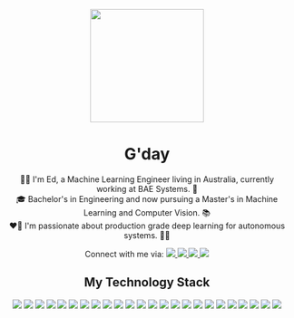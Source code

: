 <p align="center">
  <img src="https://www.flaticon.com/svg/static/icons/svg/3802/3802110.svg" width="200px" style="vertical-align:bottom">
</p>

<h1 align="center">
  G'day
</h1>

<p align="center">
👨‍🚀 I'm Ed, a Machine Learning Engineer living in Australia, currently working at BAE Systems. 🚀 <br> 🎓 Bachelor's in Engineering and now pursuing a Master's in Machine Learning and Computer Vision. 📚 <br> ❤️‍🔥 I'm passionate about production grade deep learning for autonomous systems. 🤖🦾
  <p align="center">
    Connect with me via:
    <a href="https://www.linkedin.com/in/ed-muthiah/">
      <img src="https://img.shields.io/badge/-Linkedin-0077B5?style=flat-square&logo=linkedin&logoColor=white"/>
    </a>
    <a href="https://discordapp.com/users/778083475790102548/">
      <img src="https://img.shields.io/badge/-Discord-7289DA?style=flat-square&logo=discord&logoColor=white"/>
    </a>
    <a href="http://%22mailto:ed.muthiah@gmail.com/?subject%20=%20G%27day%20Ed!&body%20=%20How%27re%20you%20going?%22">
      <img src="https://img.shields.io/badge/-Gmail-D14836?style=flat-square&logo=gmail&logoColor=white"/>
    </a>
    <a href="https://github.com/ed-muthiah">
      <img src="https://img.shields.io/badge/-GitHub-181717?style=flat-square&logo=github&logoColor=white"/>
    </a>
  </p>
</p>

<h2 align="center">
  My Technology Stack
</h2>

<p align="center">
  <img src="https://img.shields.io/badge/-Visual%20Studio-5C2D91?style=flat-square&logo=visual-studio&logoColor=white"/>  
  <img src="https://img.shields.io/badge/-Keras-D00000?style=flat-square&logo=Keras&logoColor=white"/>
  <img src="https://img.shields.io/badge/-Git-F05032?style=flat-square&logo=git&logoColor=white"/>
  <img src="https://img.shields.io/badge/-PyTorch-EE4C2C?style=flat-square&logo=pytorch&logoColor=white"/>
  <img src="https://img.shields.io/badge/-TensorFlow-FF6F00?style=flat-square&logo=tensorflow&logoColor=white"/>
  <img src="https://img.shields.io/badge/-Jupyter-F37626?style=flat-square&logo=jupyter&logoColor=white"/>
  <img src="https://img.shields.io/badge/-Blender-F5792A?style=flat-square&logo=blender&logoColor=white"/>
  <img src="https://img.shields.io/badge/-Scikit%20Learn-F7931E?style=flat-square&logo=scikit-learn&logoColor=white"/>
  <img src="https://img.shields.io/badge/-CUDA-76B900?style=flat-square&logo=nvidia&logoColor=white"/>
  <img src="https://img.shields.io/badge/-Bash-4EAA25?style=flat-square&logo=gnu-bash&logoColor=white"/>
  <img src="https://img.shields.io/badge/-Anaconda-44A833?style=flat-square&logo=anaconda&logoColor=white"/>
  <img src="https://img.shields.io/badge/-Qt-41CD52?style=flat-square&logo=qt&logoColor=white"/>  
  <img src="https://img.shields.io/badge/-Docker-2496ED?style=flat-square&logo=docker&logoColor=white"/>
  <img src="https://img.shields.io/badge/-Microsoft%20Azure-0089D6?style=flat-square&logo=microsoft-azure&logoColor=white"/>
  <img src="https://img.shields.io/badge/-MySQL-4479A1?style=flat-square&logo=mysql&logoColor=white"/>
  <img src="https://img.shields.io/badge/-Python-3776AB?style=flat-square&logo=python&logoColor=white"/>
  <img src="https://img.shields.io/badge/-MATLAB-0076A8?style=flat-square&logo=mathworks&logoColor=white"/>
  <img src="https://img.shields.io/badge/-Google_Cloud_Platform-1a73e8?style=flat-square&logo=google-cloud&logoColor=white"/>
  <img src="https://img.shields.io/badge/-Kubernetes-326CE5?style=flat-square&logo=kubernetes&logoColor=white"/>
  <img src="https://img.shields.io/badge/-C%2B%2B-00599C?style=flat-square&logo=C%2B%2B&logoColor=white"/>
  <img src="https://img.shields.io/badge/-Unreal%20Engine-313131?style=flat-square&logo=unreal-engine&logoColor=white"/>
  <img src="https://img.shields.io/badge/-Amazon%20AWS-232F3E?style=flat-square&logo=amazon-aws&logoColor=white"/>
  <img src="https://img.shields.io/badge/-Numpy-013243?style=flat-square&logo=numpy&logoColor=white"/>
  <img src="https://img.shields.io/badge/-Pandas-150458?style=flat-square&logo=pandas&logoColor=white"/>
</p>
